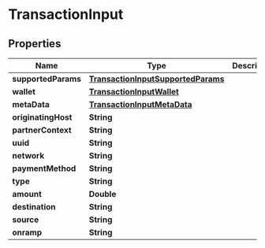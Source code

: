 

# TransactionInput


## Properties

| Name | Type | Description | Notes |
|------------ | ------------- | ------------- | -------------|
|**supportedParams** | [**TransactionInputSupportedParams**](TransactionInputSupportedParams.md) |  |  |
|**wallet** | [**TransactionInputWallet**](TransactionInputWallet.md) |  |  |
|**metaData** | [**TransactionInputMetaData**](TransactionInputMetaData.md) |  |  |
|**originatingHost** | **String** |  |  |
|**partnerContext** | **String** |  |  |
|**uuid** | **String** |  |  |
|**network** | **String** |  |  |
|**paymentMethod** | **String** |  |  |
|**type** | **String** |  |  |
|**amount** | **Double** |  |  |
|**destination** | **String** |  |  |
|**source** | **String** |  |  |
|**onramp** | **String** |  |  |



